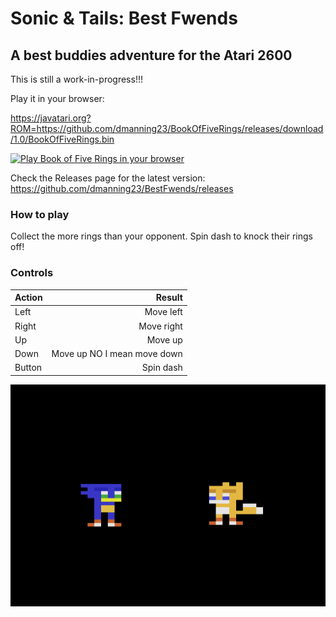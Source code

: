 # Sonic & Tails: Best Fwends
## A best buddies adventure for the Atari 2600

This is still a work-in-progress!!!

Play it in your browser:

https://javatari.org?ROM=https://github.com/dmanning23/BookOfFiveRings/releases/download/1.0/BookOfFiveRings.bin

[![Play Book of Five Rings in your browser](BookOfFiveRings-main.jpg)](https://javatari.org?ROM=https://github.com/dmanning23/BookOfFiveRings/releases/download/1.0/BookOfFiveRings.bin)

Check the Releases page for the latest version:
https://github.com/dmanning23/BestFwends/releases

### How to play

Collect the more rings than your opponent.
Spin dash to knock their rings off!

### Controls

| Action        | Result  |
|:------------- | -----:|
| Left      | Move left |
| Right      | Move right |
| Up      | Move up |
| Down      | Move up NO I mean move down |
| Button | Spin dash |

[![Play Sonic & Tails: Best Fwends in your browser](Screenshot.png)](https://javatari.org?ROM=https://github.com/dmanning23/MountFuji2600/blob/main/BookOfFiveRings.bin)

